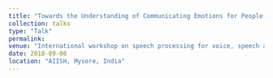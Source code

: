 ```yaml
---
title: "Towards the Understanding of Communicating Emotions for People with Dysarthria"
collection: talks
type: "Talk"
permalink: 
venue: "International workshop on speech processing for voice, speech and hearing disorders (WSPD 2018), a satellite event of Interspeech 2018"
date: 2018-09-08
location: "AIISH, Mysore, India"
---
```



